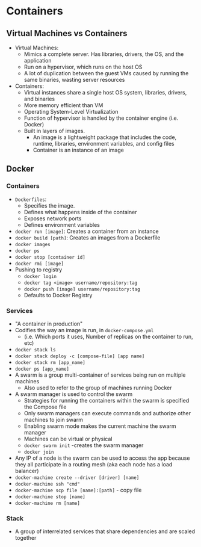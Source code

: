 # Containers

## Virtual Machines vs Containers

* Virtual Machines:
  * Mimics a complete server. Has libraries, drivers, the OS, and the application
  * Run on a hypervisor, which runs on the host OS
  * A lot of duplication between the guest VMs caused by running the same binaries, wasting server resources
* Containers:
  * Virtual instances share a single host OS system, libraries, drivers, and binaries
  * More memory efficient than VM
  * Operating System-Level Virtualization
  * Function of hypervisor is handled by the container engine (i.e. Docker)
  * Built in layers of images.
    * An image is a lightweight package that includes the code, runtime, libraries, environment variables, and config files
    * Container is an instance of an image

## Docker

### Containers

* `Dockerfiles`:
  * Specifies the image.
  * Defines what happens inside of the container
  * Exposes network ports
  * Defines environment variables
* `docker run [image]`: Creates a container from an instance
* `docker build [path]`: Creates an images from a Dockerfile
* `docker images`
* `docker ps`
* `docker stop [container id]`
* `docker rmi [image]`
* Pushing to registry
  * `docker login`
  * `docker tag <image> username/repository:tag`
  * `docker push [image] username/repository:tag`
  * Defaults to Docker Registry

### Services

* "A container in production"
* Codifies the way an image is run, in `docker-compose.yml`
  * (i.e. Which ports it uses, Number of replicas on the container to run, etc)
* `docker stack ls`
* `docker stack deploy -c [compose-file] [app name]`
* `docker stack rm [app_name]`
* `docker ps [app_name]`
* A swarm is a group multi-container of services being run on multiple machines
  * Also used to refer to the group of machines running Docker
* A swarm manager is used to control the swarm
  * Strategies for running the containers within the swarm is specified the Compose file
  * Only swarm managers can execute commands and authorize other machines to join swarm
  * Enabling swarm mode makes the current machine the swarm manager
  * Machines can be virtual or physical
  * `docker swarm init` -creates the swarm manager
  * `docker join`
* Any IP of a node is the swarm can be used to access the app because they all participate in a routing mesh (aka each node has a load balancer)
* `docker-machine create --driver [driver] [name]`
* `docker-machine ssh "cmd"`
* `docker-machine scp file [name]:[path]` - copy file
* `docker-machine stop [name]`
* `docker-machine rm [name]`

### Stack

* A group of interrelated services that share dependencies and are scaled together
